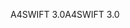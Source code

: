 <span data-ttu-id="6e311-101">A4SWIFT 3.0</span><span class="sxs-lookup"><span data-stu-id="6e311-101">A4SWIFT 3.0</span></span>